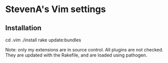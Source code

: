 StevenA's Vim settings
==

Installation
------
cd .vim
./install
rake update:bundles

Note: only my extensions are in source control. All plugins are not checked. They are updated with the Rakefile, and are loaded using pathogen.

